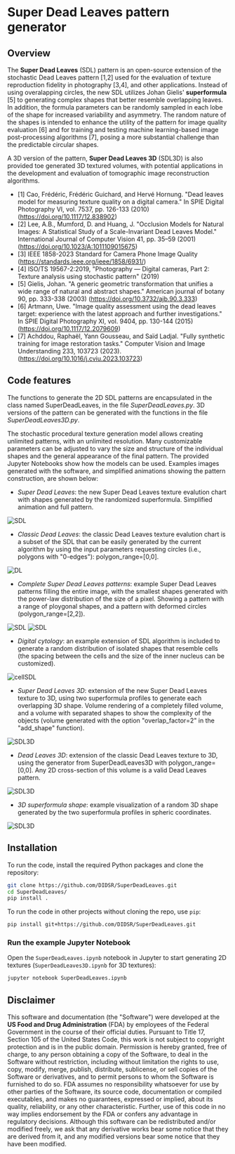 # Super Dead Leaves pattern generator

## Overview

The **Super Dead Leaves** (SDL) pattern is an open-source extension of the stochastic Dead Leaves pattern [1,2] used for the evaluation of texture reproduction fidelity in photography [3,4], and other applications.
Instead of using overalapping circles, the new SDL utilizes Johan Gielis' **superformula** [5] to generating complex shapes that better resemble overlapping leaves.
In addition, the formula parameters can be randomly sampled in each lobe of the shape for increased variability and asymmetry.
The random nature of the shapes is intended to enhance the utility of the pattern for image quality evaluation [6] and for training and testing machine learning-based image post-processing algorithms [7], posing a more substantial challenge than the predictable circular shapes.
  
A 3D version of the pattern, **Super Dead Leaves 3D** (SDL3D) is also provided toe generated 3D textured volumes, with potential applications in the development and evaluation of tomographic image reconstruction algorithms.

- [1] Cao, Frédéric, Frédéric Guichard, and Hervé Hornung. "Dead leaves model for measuring texture quality on a digital camera." In SPIE Digital Photography VI, vol. 7537, pp. 126-133 (2010) (<https://doi.org/10.1117/12.838902>)
- [2] Lee, A.B., Mumford, D. and Huang, J. "Occlusion Models for Natural Images: A Statistical Study of a Scale-Invariant Dead Leaves Model." International Journal of Computer Vision 41, pp. 35–59 (2001) (<https://doi.org/10.1023/A:1011109015675>)
- [3] IEEE 1858-2023 Standard for Camera Phone Image Quality (<https://standards.ieee.org/ieee/1858/6931/>)
- [4] ISO/TS 19567-2:2019, "Photography — Digital cameras, Part 2: Texture analysis using stochastic pattern" (2019)
- [5] Gielis, Johan. "A generic geometric transformation that unifies a wide range of natural and abstract shapes." American journal of botany 90, pp. 333-338 (2003) (<https://doi.org/10.3732/ajb.90.3.333>)
- [6] Artmann, Uwe. "Image quality assessment using the dead leaves target: experience with the latest approach and further investigations." In SPIE Digital Photography XI, vol. 9404, pp. 130-144 (2015) (<https://doi.org/10.1117/12.2079609>)
- [7] Achddou, Raphaël, Yann Gousseau, and Saïd Ladjal. "Fully synthetic training for image restoration tasks." Computer Vision and Image Understanding 233, 103723 (2023). (<https://doi.org/10.1016/j.cviu.2023.103723>)

## Code features

The functions to generate the 2D SDL patterns are encapsulated in the class named SuperDeadLeaves, in the file _SuperDeadLeaves.py_.
3D versions of the pattern can be generated with the functions in the file _SuperDeadLeaves3D.py_.

The stochastic procedural texture generation model allows creating unlimited patterns, with an unlimited resolution.
Many customizable parameters can be adjusted to vary the size and structure of the individual shapes and the general appearance of the final pattern. The provided Jupyter Notebooks show how the models can be used. Examples images generated with the software, and simplified animations showing the pattern construction, are shown below:


- _Super Dead Leaves_: the new Super Dead Leaves texture evalution chart with shapes generated by the randomized superformula. Simplified animation and full pattern.

![SDL](media/SDL_12667786_animation_inc250.gif)

- _Classic Dead Leaves_: the classic Dead Leaves texture evalution chart is a subset of the SDL that can be easily generated by the current algorithm by using the input parameters requesting circles (i.e., polygons with "0-edges"): polygon_range=[0,0].

![DL](media/DL_29277411_animation_Circles_inc250.gif)


- _Complete Super Dead Leaves patterns_: example Super Dead Leaves patterns filling the entire image, with the smallest shapes generated with the power-law distribution of the size of a pixel. Showing a pattern with a range of ploygonal shapes, and a pattern with deformed circles (polygon_range=[2,2]).

![SDL](media/SuperDeadLeaves.png)
![SDL](media/SuperDeadLeaves_deformedCircles.png)

- _Digital cytology_: an example extension of SDL algorithm is included to generate a random distribution of isolated shapes that resemble cells (the spacing between the cells and the size of the inner nucleus can be customized).

![cellSDL](media/cell_SDL_39032045_animation.gif)

- _Super Dead Leaves 3D_: extension of the new Super Dead Leaves texture to 3D, using two superformula profiles to generate each overlapping 3D shape. Volume rendering of a completely filled volume, and a volume with separated shapes to show the complexity of the objects (volume generated with the option "overlap_factor=2" in the "add_shape" function).

![SDL3D](media/SDL3D/SuperDeadLeaves3D_separated_rendering.jpg)

- _Dead Leaves 3D_: extension of the classic Dead Leaves texture to 3D, using the generator from SuperDeadLeaves3D with polygon_range=[0,0]. Any 2D cross-section of this volume is a valid Dead Leaves pattern.

![SDL3D](media/SDL3D/DeadLeaves3D_5e8_rendering.jpg)

- _3D superformula shape_: example visualization of a random 3D shape generated by the two superformula profiles in spheric coordinates.

![SDL3D](media/SDL3D/SuperDeadLeaves3D_example_shape.png)



## Installation

To run the code, install the required Python packages and clone the repository:

```bash
git clone https://github.com/DIDSR/SuperDeadLeaves.git
cd SuperDeadLeaves/
pip install .
```

To run the code in other projects without cloning the repo, use `pip`:

```bash
pip install git+https://github.com/DIDSR/SuperDeadLeaves.git
```

### Run the example Jupyter Notebook

Open the `SuperDeadLeaves.ipynb` notebook in Jupyter to start generating 2D textures (`SuperDeadLeaves3D.ipynb` for 3D textures):

```bash
jupyter notebook SuperDeadLeaves.ipynb
```

## Disclaimer

This software and documentation (the "Software") were developed at the **US Food and Drug Administration** (FDA) by employees of the Federal Government in the course of their official duties. Pursuant to Title 17, Section 105 of the United States Code, this work is not subject to copyright protection and is in the public domain. Permission is hereby granted, free of charge, to any person obtaining a copy of the Software, to deal in the Software without restriction, including without limitation the rights to use, copy, modify, merge, publish, distribute, sublicense, or sell copies of the Software or derivatives, and to permit persons to whom the Software is furnished to do so. FDA assumes no responsibility whatsoever for use by other parties of the Software, its source code, documentation or compiled executables, and makes no guarantees, expressed or implied, about its quality, reliability, or any other characteristic. Further, use of this code in no way implies endorsement by the FDA or confers any advantage in regulatory decisions. Although this software can be redistributed and/or modified freely, we ask that any derivative works bear some notice that they are derived from it, and any modified versions bear some notice that they have been modified.
